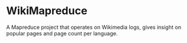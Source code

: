 # WikiMapreduce
A Mapreduce project that operates on Wikimedia logs, gives insight on popular pages and page count per language.
